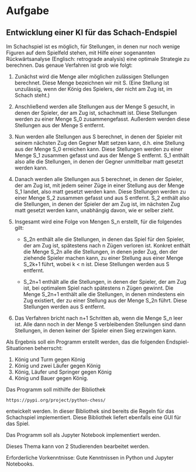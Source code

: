 # Aufgabe
## Entwicklung einer KI für das Schach-Endspiel

Im Schachspiel ist es möglich, für Stellungen, in denen nur noch wenige
Figuren auf dem Spielfeld stehen, mit Hilfe einer sogenannten
Rückwärtsanalyse (Englisch: retrograde analysis) eine optimale Strategie zu berechnen.
Das genaue Verfahren ist grob wie folgt:

1. Zunächst wird die Menge aller möglichen zulässigen Stellungen berechnet. Diese Menge
    bezeichnen wir mit S. (Eine Stellung ist unzulässig, wenn der König des Spielers,
    der nicht am Zug ist, im Schach steht.)

2. Anschließend werden alle Stellungen aus der Menge S gesucht, in denen der Spieler, der am Zug ist,
    schachmatt ist. Diese Stellungen werden zu einer Menge S_0 zusammengefasst. Außerdem werden diese
    Stellungen aus der Menge S entfernt.

3. Nun werden alle Stellungen aus S berechnet, in denen der Spieler mit seinem nächsten Zug
   den Gegner Matt setzen kann, d.h. eine Stellung aus der Menge S_0 erreichen kann.
   Diese Stellungen werden zu einer Menge S_1 zusammen gefasst und aus der Menge S entfernt.
   S_1 enthält also alle die Stellungen, in denen der Gegner unmittelbar matt
   gesetzt werden kann.

4. Danach werden alle Stellungen aus S berechnet, in denen der Spieler, der am Zug ist,
   mit jedem seiner Züge in einer Stellung aus der Menge S_1 landet, also matt gesetzt
   werden kann.
   Diese Stellungen werden zu einer Menge S_2 zusammen gefasst und aus S entfernt.
   S_2 enthält also die Stellungen, in denen der Spieler der am Zug ist, im nächsten Zug
   matt gesetzt werden kann, unabhängig davon, wie er selber zieht.

5. Insgesamt wird eine Folge von Mengen S_n erstellt, für die folgendes gilt:
   * S_2n enthält alle die Stellungen, in denen das Spiel für den Spieler, der am Zug ist,
   spätestens nach n Zügen verloren ist.
   Konkret enthält die Menge S_2n alle die Stellungen, in denen jeder Zug, den der ziehende
   Spieler machen kann, zu einer Stellung aus einer Menge S_2k+1 führt, wobei k < n ist.
   Diese Stellungen werden aus S entfernt.

   * S_2n+1 enthält alle die Stellungen, in denen der Spieler, der am Zug ist, bei optimalem
   Spiel nach spätestens n Zügen gewinnt.
   Die Menge S_2n+1 enthält alle die Stellungen, in denen mindestens ein Zug existiert,
   der zu einer Stellung aus der Menge S_2n führt. Diese Stellungen werden aus S entfernt.

6. Das Verfahren bricht nach n+1 Schritten ab, wenn die Menge S_n leer ist. Alle dann noch
   in der Menge S verbleibenden Stellungen sind dann Stellungen, in denen keiner der Spieler
   einen Sieg erzwingen kann.

Als Ergebnis soll ein Programm erstellt werden, das die folgenden Endspiel-Situationen beherrscht:
1. König und Turm gegen König
2. König und zwei Läufer gegen König
3. König, Läufer und Springer gegen König
4. König und Bauer gegen König.

Das Programm soll mithilfe der Bibliothek

```
https://pypi.org/project/python-chess/
```

entwickelt werden. In dieser Bibliothek sind bereits die Regeln für das Schachspiel implementiert.
Diese Bibliothek liefert ebenfalls eine GUI für das Spiel.

Das Programm soll als Jupyter Notebook implementiert werden.

Dieses Thema kann von 2 Studierenden bearbeitet werden.

Erforderliche Vorkenntnisse: Gute Kenntnissen in Python und Jupyter Notebooks.